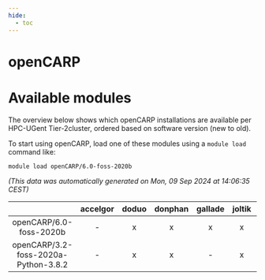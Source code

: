 ```yaml
---
hide:
  - toc
---
```


openCARP
========

# Available modules


The overview below shows which openCARP installations are available per HPC-UGent Tier-2cluster, ordered based on software version (new to old).

To start using openCARP, load one of these modules using a `module load` command like:

```shell
module load openCARP/6.0-foss-2020b
```

*(This data was automatically generated on Mon, 09 Sep 2024 at 14:06:35 CEST)*  

| |accelgor|doduo|donphan|gallade|joltik|shinx|skitty|
| :---: | :---: | :---: | :---: | :---: | :---: | :---: | :---: |
|openCARP/6.0-foss-2020b|-|x|x|x|x|-|x|
|openCARP/3.2-foss-2020a-Python-3.8.2|-|x|x|-|x|-|x|
